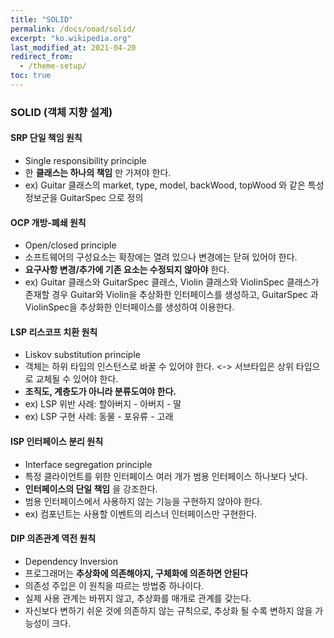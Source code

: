 ```yaml
---
title: "SOLID"
permalink: /docs/ooad/solid/
excerpt: "ko.wikipedia.org"
last_modified_at: 2021-04-20
redirect_from:
  - /theme-setup/
toc: true
---
```

### SOLID (객체 지향 설계)

#### SRP 단일 책임 원칙
- Single responsibility principle
- 한 __클래스는 하나의 책임__ 만 가져야 한다.
- ex) Guitar 클래스의 market, type, model, backWood, topWood 와 같은 특성 정보군을 GuitarSpec 으로 정의

#### OCP 개방-폐쇄 원칙
- Open/closed principle
- 소프트웨어의 구성요소는 확장에는 열려 있으나 변경에는 닫혀 있어야 한다.
- __요구사항 변경/추가에 기존 요소는 수정되지 않아야__ 한다.
- ex) Guitar 클래스와 GuitarSpec 클래스, Violin 클래스와 ViolinSpec 클래스가 존재할 경우 Guitar와 Violin을 추상화한 인터페이스를 생성하고, GuitarSpec 과 ViolinSpec을 추상화한 인터페이스를 생성하여 이용한다.

#### LSP 리스코프 치환 원칙
- Liskov substitution principle
- 객체는 하위 타입의 인스턴스로 바꿀 수 있어야 한다. <-> 서브타입은 상위 타입으로 교체될 수 있어야 한다.
- __조직도, 계층도가 아니라 분류도여야 한다.__
- ex) LSP 위반 사례: 할아버지 - 아버지 - 딸
- ex) LSP 구현 사례: 동물 - 포유류 - 고래

#### ISP 인터페이스 분리 원칙
- Interface segregation principle
- 특정 클라이언트를 위한 인터페이스 여러 개가 범용 인터페이스 하나보다 낫다.
- __인터페이스의 단일 책임__ 을 강조한다.
- 범용 인터페이스에서 사용하지 않는 기능을 구현하지 않아야 한다.
- ex) 컴포넌트는 사용할 이벤트의 리스너 인터페이스만 구현한다.

#### DIP 의존관계 역전 원칙
- Dependency Inversion
- 프로그래머는 __추상화에 의존해야지, 구체화에 의존하면 안된다__
- 의존성 주입은 이 원칙을 따르는 방법중 하나이다.
- 실제 사용 관계는 바뀌지 않고, 추상화를 매개로 관계를 갖는다.
- 자신보다 변하기 쉬운 것에 의존하지 않는 규칙으로, 추상화 될 수록 변하지 않을 가능성이 크다.
